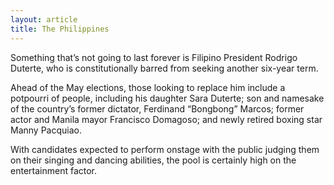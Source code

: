 ```yaml
---
layout: article
title: The Philippines
---
```

Something that’s not going to last forever is Filipino President Rodrigo Duterte, who is constitutionally barred from seeking another six-year term.

Ahead of the May elections, those looking to replace him include a potpourri of people, including his daughter Sara Duterte; son and namesake of the country’s former dictator, Ferdinand “Bongbong” Marcos; former actor and Manila mayor Francisco Domagoso; and newly retired boxing star Manny Pacquiao.

With candidates expected to perform onstage with the public judging them on their singing and dancing abilities, the pool is certainly high on the entertainment factor.